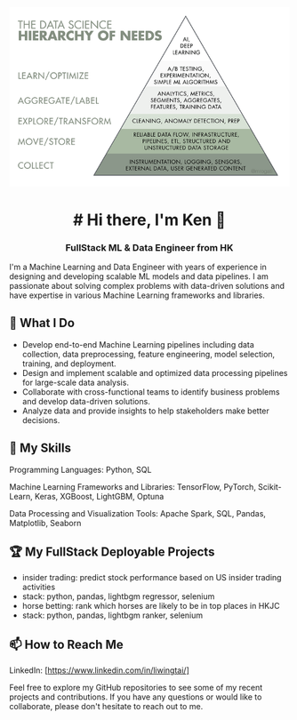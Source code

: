 ![ML and Data Development](https://github.com/kennylids/kennylids/blob/main/DS%20pyramid.png)

<h1 align="center"># Hi there, I'm Ken 👋</h1>
<h3 align="center">FullStack ML & Data Engineer from HK</h3>

I'm a Machine Learning and Data Engineer with years of experience in designing and developing scalable ML models and data pipelines. I am passionate about solving complex problems with data-driven solutions and have expertise in various Machine Learning frameworks and libraries.

## 🔭 What I Do
* Develop end-to-end Machine Learning pipelines including data collection, data preprocessing, feature engineering, model selection, training, and deployment.
* Design and implement scalable and optimized data processing pipelines for large-scale data analysis.
* Collaborate with cross-functional teams to identify business problems and develop data-driven solutions.
* Analyze data and provide insights to help stakeholders make better decisions.
## 🌱 My Skills
Programming Languages: Python, SQL

Machine Learning Frameworks and Libraries: TensorFlow, PyTorch, Scikit-Learn, Keras, XGBoost, LightGBM, Optuna

Data Processing and Visualization Tools: Apache Spark, SQL, Pandas, Matplotlib, Seaborn
## 🏆 My FullStack Deployable Projects
* insider trading: predict stock performance based on US insider trading activities
*   stack: python, pandas, lightbgm regressor, selenium 
* horse betting: rank which horses are likely to be in top places in HKJC 
*   stack: python, pandas, lightbgm ranker, selenium 
## 📫 How to Reach Me
LinkedIn: [https://www.linkedin.com/in/liwingtai/]

Feel free to explore my GitHub repositories to see some of my recent projects and contributions. If you have any questions or would like to collaborate, please don't hesitate to reach out to me.

